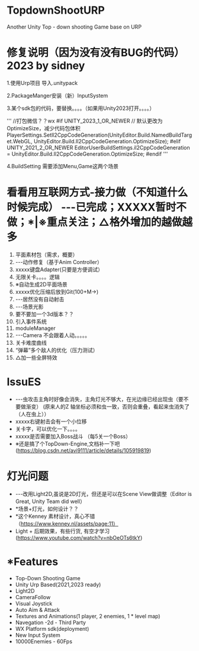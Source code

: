 # TopdownShootURP
Another Unity Top - down shooting Game base on URP

修复说明（因为没有没有BUG的代码）
2023 by sidney
===============================
1.使用Urp项目 导入.unitypack

2.PackageManger安装（新）InputSystem

3.某个sdk包的代码，要替换。。。。（如果用Unity2023打开。。。。）

'''
            //打包微信？？wx
#if UNITY_2023_1_OR_NEWER
            // 默认更改为OptimizeSize，减少代码包体积
            PlayerSettings.SetIl2CppCodeGeneration(UnityEditor.Build.NamedBuildTarget.WebGL, UnityEditor.Build.Il2CppCodeGeneration.OptimizeSize);
#elif UNITY_2021_2_OR_NEWER
            EditorUserBuildSettings.il2CppCodeGeneration = UnityEditor.Build.Il2CppCodeGeneration.OptimizeSize;
#endif
'''

4.BuildSetting 需要添加Menu,Game这两个场景




看看用互联网方式-接力做（不知道什么时候完成）
---已完成；XXXXX暂时不做；*|※重点关注；△格外增加的越做越多
===============================
1. 平面素材包（需求，概要）
2. ---动作修复（基于Anim Controller）
3. xxxxx键盘Adapter(只要是方便调试）
4. 无限关卡。。。。逻辑
5. ※自动生成2D平面场景
5. xxxxx优化压缩后放到Git(100+M->)
5. ---居然没有自动射击
5. ---场景光影
5. 要不要加一个3d版本？？
5. 引入事件系统
5. moduleManager
5. ---Camera 不会跟着人动。。。。。
5. 关卡难度曲线
5. “弹幕”多个敌人的优化（压力测试）
5. △加一些全屏特效


IssuES
=================
- ---虫攻击主角时好像会消失，主角灯光不够大，在光边缘已经出现虫（要不要做渐变）
	(原来人的Z 轴坐标必须和虫一致，否则会重叠，看起来虫消失了（人在虫上））
- xxxxx右键射击会有一个小位移
- 关卡字，可以优化一下。。。。
- xxxxx是否需要加入Boss战斗
	（每5关一个Boss）
- ※还是搞了个TopDown-Engine,文档补一下吧
	(https://blog.csdn.net/avi9111/article/details/105919819)

灯光问题
=======================
- ---改用Light2D,虽说是2D灯光，但还是可以在Scene View做调整（Editor is Great, Unity Team did well）
- *场景+灯光，如何设计？？
- *这个Kenney 素材设计，真心不错
	（https://www.kenney.nl/assets/page:11）
- Light + 后期效果，有些行货, 有空才学习
	(https://www.youtube.com/watch?v=nbOeOTs6tkY)

*Features
============================
* Top-Down Shooting Game
* Unity Urp Based(2021,2023 ready)
* Light2D
* CameraFollow
* Visual Joystick
* Auto Aim & Attack
* Textures and Animations(1 player, 2 enemies, 1 * level map)
* Navegation -2d - Third Party
* WX Platform sdk(deployment)
* New Input System
* 10000Enemies - 60Fps
